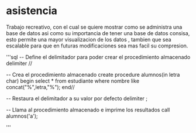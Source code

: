 # asistencia
Trabajo recreativo, con el cual se quiere mostrar como se administra una base de datos asi como su importancia de tener una base de datos consisa, esto permite una mayor visualizacion de los datos , tambien que sea escalable para que en futuras modificaciones sea mas facil su compresion.

'''sql
  -- Define el delimitador para poder crear el procedimiento almacenado
  delimiter //

  -- Crea el procedimiento almacenado
  create procedure alumnos(in letra char)
  begin
      select * from estudiante where nombre like concat("%",letra,"%");
  end//

  -- Restaura el delimitador a su valor por defecto
  delimiter ;

  -- Llama al procedimiento almacenado e imprime los resultados
  call alumnos('a');


'''
